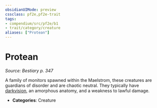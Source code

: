 ```yaml
---
obsidianUIMode: preview
cssclass: pf2e,pf2e-trait
tags:
- compendium/src/pf2e/b1
- trait/category/creature
aliases: ["Protean"]
---
```

# Protean  
*Source: Bestiary p. 347*  

A family of monitors spawned within the Maelstrom, these creatures are guardians of disorder and are chaotic neutral. They typically have [darkvision](/rules/abilities/darkvision.md), an amorphous anatomy, and a weakness to lawful damage.

- **Categories**: Creature